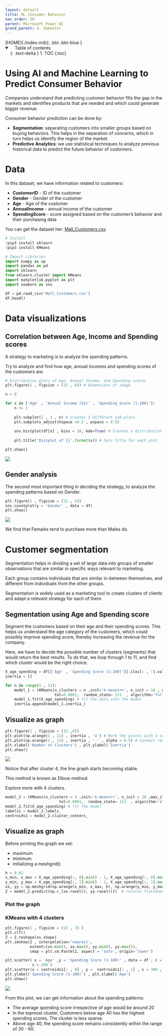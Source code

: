 ```yaml
---
layout: default
title: ML Consumer Behavior
nav_order: 30
parent: Microsoft Power BI
grand_parent: 4. Semester
---
```


<span class="fs-1">
[HOME](./index.md){: .btn .btn-blue }
</span>

<details open markdown="block">
  <summary>
    Table of contents
  </summary>
  {: .text-delta }
1. TOC
{:toc}
</details>

# Using AI and Machine Learning to Predict Consumer Behavior

Companies understand that predicting customer behavior fills the gap in the markets and identifies products that are needed and which could generate bigger revenue.

Consumer behavior prediction can be done by:

- **Segmentation**: separating customers into smaller groups based on buying behaviors. This helps in the separation of concerns, which in turn helps us identify the region of the market.
- **Predictive Analytics**: we use statistical techniques to analyze previous historical data to predict the future behavior of customers.

# Data
In this dataset, we have information related to customers:

- **CustomerID** - ID of the customer
- **Gender** - Gender of the customer
- **Age** - Age of the customer
- **AnnualIncome** - annual income of the customer
- **SpendingScore** - score assigned based on the customer’s behavior and their purchasing data

You can get tha dataset her: [Mall_Customers.csv](https://www.kaggle.com/datasets/vjchoudhary7/customer-segmentation-tutorial-in-python)


```python
# Install
!pip3 install sklearn
!pip3 install KMeans
```


```python
# Import Libraries
import numpy as np
import pandas as pd
import sklearn
from sklearn.cluster import KMeans
import matplotlib.pyplot as plt
import seaborn as sns
```


```python
df = pd.read_csv('Mall_Customers.csv')
df.head()
```

# Data visualizations
## Correlation between Age, Income and Spending scores
A strategy to marketing is to analyze the spending patterns.

Try to analyze and find how age, annual incomes and spending scores of the customers are.


```python
# Distribution plots of Age, Annual Income, and Spending scores
plt.figure(1 , figsize = (15 , 6)) # Dimensions of image

n = 0 

for x in ['Age' , 'Annual Income (k$)' , 'Spending Score (1-100)']:
    n += 1
    
    plt.subplot(1 , 3 , n) # Creates 3 different sub-plots
    plt.subplots_adjust(hspace =0.5 , wspace = 0.5)
    
    sns.histplot(df[x] , bins = 20, kde=True) # Creates a distribution plot
    
    plt.title('Distplot of {}'.format(x)) # Sets title for each plot

plt.show()
```

![](./image/output_5_0.png)
    

## Gender analysis
The second most important thing in deciding the strategy, to analyze the spending patterns based on Gender.


```python
plt.figure(1 , figsize = (15 , 5))
sns.countplot(y = 'Gender' , data = df)
plt.show()
```

![](./image/output_7_0.png)

We find that Females tend to purchase more than Males do.

# Customer segmentation
Segmentation helps in dividing a set of large data into groups of smaller observations that are similar in specific ways relevant to marketing.

Each group contains individuals that are similar in-between themselves, and different from individuals from the other groups.

Segmentation is widely used as a marketing tool to create clusters of clients and adapt a relevant strategy for each of them.

## Segmentation using Age and Spending score
Segment the customers based on their age and their spending scores. This helps us understand the age category of the customers, which could possibly improve spending score, thereby increasing the revenue for the company.

Here, we have to decide the possible number of clusters (segments) that would return the best results. To do that, we loop through 1 to 11, and find which cluster would be the right choice.


```python
X_age_spending = df[['Age' , 'Spending Score (1-100)']].iloc[: , :].values # extracts only age and spending score information from the dataframe
inertia = []

for n in range(1 , 11):
    model_1 = (KMeans(n_clusters = n ,init='k-means++', n_init = 10 , max_iter=300, 
                      tol=0.0001,  random_state= 111  , algorithm='full')) # use predefined Kmeans algorithm
    model_1.fit(X_age_spending) # fit the data into the model
    inertia.append(model_1.inertia_)
```

## Visualize as graph

```python
plt.figure(1 , figsize = (15 ,6))
plt.plot(np.arange(1 , 11) , inertia , 'o') # Mark the points with a solid circle
plt.plot(np.arange(1 , 11) , inertia , '-' , alpha = 0.5) # Connect remaining points with a line
plt.xlabel('Number of Clusters') , plt.ylabel('Inertia')
plt.show()
```
  
![](./image/output_12_0.png)

Notice that after cluster 4, the line graph starts becoming stable.

This method is known as Elbow method.

Explore more with 4 clusters.

```python
model_2 = (KMeans(n_clusters = 4 ,init='k-means++', n_init = 10 ,max_iter=300, 
                        tol=0.0001,  random_state= 111  , algorithm='elkan') ) # set number of clusters as 4
model_2.fit(X_age_spending) # fit the model
labels1 = model_2.labels_
centroids1 = model_2.cluster_centers_
```

## Visualize as graph
Before printing the graph we set:

- maximum
- minimum
- initializing a meshgrid()


```python
h = 0.02
x_min, x_max = X_age_spending[:, 0].min() - 1, X_age_spending[:, 0].max() + 1
y_min, y_max = X_age_spending[:, 1].min() - 1, X_age_spending[:, 1].max() + 1
xx, yy = np.meshgrid(np.arange(x_min, x_max, h), np.arange(y_min, y_max, h))
Z = model_2.predict(np.c_[xx.ravel(), yy.ravel()])  # returns flattened 1D array
```

### Plot the graph
### KMeans with 4 clusters

```python
plt.figure(1 , figsize = (15 , 7) )
plt.clf()
Z = Z.reshape(xx.shape)
plt.imshow(Z , interpolation='nearest', 
           extent=(xx.min(), xx.max(), yy.min(), yy.max()),
           cmap = plt.cm.Pastel2, aspect = 'auto', origin='lower')

plt.scatter( x = 'Age' ,y = 'Spending Score (1-100)' , data = df , c = labels1 , 
            s = 200 )
plt.scatter(x = centroids1[: , 0] , y =  centroids1[: , 1] , s = 300 , c = 'red' , alpha = 0.5)
plt.ylabel('Spending Score (1-100)') , plt.xlabel('Age')
plt.show()
```
  
![](./image/output_18_0.png)

From this plot, we can get information about the spending patterns:

- The average spending score irrespective of age would be around 20
- In the topmost cluster, Customers below age 40 has the highest spending scores. The cluster is less sparse.
- Above age 40, the spending score remains consistently within the range of 30 - 60.